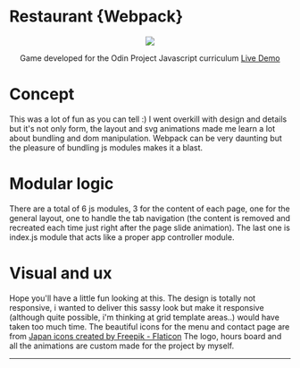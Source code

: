 # Restaurant {Webpack} #

<div align="center">
<a href="https://blu3tan.github.io/restaurant-page/">
<img src="src/assets/kato-sushi.gif">
</a>

Game developed for the Odin Project Javascript curriculum
[Live Demo](https://blu3tan.github.io/restaurant-page/)

</div>

# Concept #

This was a lot of fun as you can tell :)
I went overkill with design and details but it's not only form, the layout and svg 
animations made me learn a lot about bundling and dom manipulation.
Webpack can be very daunting but the pleasure of bundling js modules makes it a blast.


# Modular logic #

There are a total of 6 js modules, 3 for the content of each page, one for the general
layout, one to handle the tab navigation (the content is removed and recreated each time 
just right after the page slide animation). The last one is index.js module that acts like
a proper app controller module.


# Visual and ux #

Hope you'll have a little fun looking at this.
The design is totally not responsive, i wanted to deliver this sassy look but make it responsive 
(although quite possible, i'm thinking at grid template areas..) would have taken too much time.
The beautiful icons for the menu and contact page are from <a href="https://www.flaticon.com/free-icons/onigiri" title="onigiri icons">Japan icons created by Freepik - Flaticon</a>
The logo, hours board and all the animations are custom made for the project by myself.


-----------------------------------------------------------------------------

